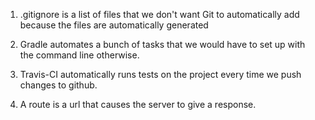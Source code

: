1. .gitignore is a list of files that we don't want Git to automatically 
    add because the files are automatically generated

2. Gradle automates a bunch of tasks that we would have to set up with the
command line otherwise.

3. Travis-CI automatically runs tests on the project every time we push changes
   to github.

4. A route is a url that causes the server to give a response.
